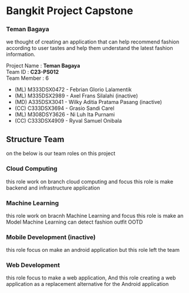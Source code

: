 # Bangkit Project Capstone
### Teman Bagaya
we thought of creating an application that can help recommend fashion according to user tastes and help them understand the latest fashion information.

Project Name : **Teman Bagaya**<br>
Team ID : **C23-PS012**<br>
Team Member : 6<br>
- (ML) M333DSX0472 - Febrian Glorio Lalamentik
- (ML) M335DSX2989 - Axel Frans Silalahi (inactive)
- (MD) A335DSX3041 - Wilky Aditia Pratama Pasang (inactive)
- (CC) C333DSX3694 - Grasio Sandi Carel
- (ML) M308DSY3626 - Ni Luh Ita Purnami
- (CC) C333DSX4909 - Ryval Samuel Onibala
 
## Structure Team 
on the below is our team roles on this project 
### Cloud Computing 
this role work on branch cloud computing and focus this role is make backend and infrastructure application

### Machine Learning 
this role work on bracnh Machine Learning and focus this role is make an Model Machine Learning can detect fashion outfit OOTD

### Mobile Development (inactive)
this role focus on make an android application but this role left the team 

### Web Development  
this role focus to make a web application, And this role creating a web application as a replacement alternative for the Android application
